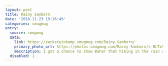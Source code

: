 ```yaml
---
layout: post
title: Rainy Sanborn
date: '2018-11-23 19:16:49'
categories: smugmug
entry:
  source: smugmug
  data:
    link: https://zacksteinkamp.smugmug.com/Rainy-Sanborn/
    primary_photo_url: https://photos.smugmug.com/Rainy-Sanborn/i-BLTxST6/0/785e8698/Th/IMG_8339-Th.jpg
    description: I got a chance to show Bahar that hiking in the rain can be just as good as hiking when it's sunny! :)
  disabled: 1
---
```

